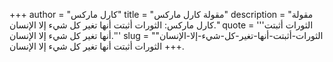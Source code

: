 +++
author = "كارل ماركس"
title = "مقولة كارل ماركس"
description = "مقولة كارل ماركس: الثورات أثبتت أنها تغير كل شيء إلا الإنسان."
quote = '''الثورات أثبتت أنها تغير كل شيء إلا الإنسان.''' 
slug = "الثورات-أثبتت-أنها-تغير-كل-شيء-إلا-الإنسان"
+++
الثورات أثبتت أنها تغير كل شيء إلا الإنسان.

